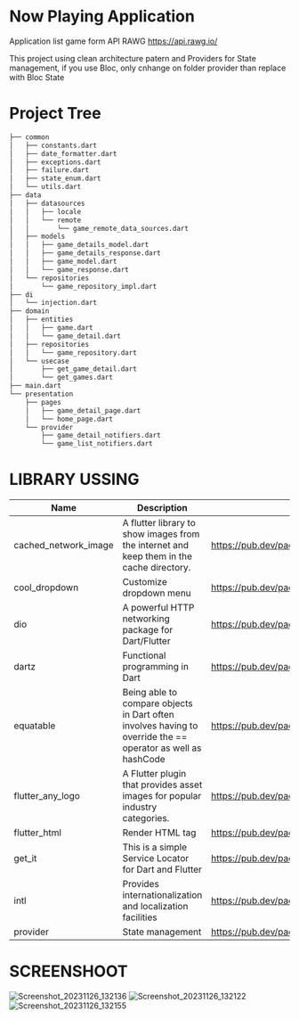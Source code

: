 # Now Playing Application
Application list game form API RAWG https://api.rawg.io/

This project using clean architecture patern and Providers for State management, if you use Bloc, only cnhange on folder provider than replace with Bloc State

# Project Tree
```bash
├── common
│   ├── constants.dart
│   ├── date_formatter.dart
│   ├── exceptions.dart
│   ├── failure.dart
│   ├── state_enum.dart
│   └── utils.dart
├── data
│   ├── datasources
│   │   ├── locale
│   │   └── remote
│   │       └── game_remote_data_sources.dart
│   ├── models
│   │   ├── game_details_model.dart
│   │   ├── game_details_response.dart
│   │   ├── game_model.dart
│   │   └── game_response.dart
│   └── repositories
│       └── game_repository_impl.dart
├── di
│   └── injection.dart
├── domain
│   ├── entities
│   │   ├── game.dart
│   │   └── game_detail.dart
│   ├── repositories
│   │   └── game_repository.dart
│   └── usecase
│       ├── get_game_detail.dart
│       └── get_games.dart
├── main.dart
└── presentation
    ├── pages
    │   ├── game_detail_page.dart
    │   └── home_page.dart
    └── provider
        ├── game_detail_notifiers.dart
        └── game_list_notifiers.dart
```

# LIBRARY USSING
| Name                 | Description                                                                                                 | Link                                          |
|----------------------|-------------------------------------------------------------------------------------------------------------|-----------------------------------------------|
| cached_network_image | A flutter library to show images from the internet and keep them in the cache directory.                    | https://pub.dev/packages/cached_network_image |
| cool_dropdown        | Customize dropdown menu                                                                                     | https://pub.dev/packages/cool_dropdown        |
| dio                  | A powerful HTTP networking package for Dart/Flutter                                                         | https://pub.dev/packages/dio                  |
| dartz                | Functional programming in Dart                                                                              | https://pub.dev/packages/dartz                |
| equatable            | Being able to compare objects in Dart often involves having to override the == operator as well as hashCode | https://pub.dev/packages/equatable            |
| flutter_any_logo     | A Flutter plugin that provides asset images for popular industry categories.                                | https://pub.dev/packages/flutter_any_logo     |
| flutter_html         | Render HTML tag                                                                                             | https://pub.dev/packages/flutter_html         |
| get_it               | This is a simple Service Locator for Dart and Flutter                                                       | https://pub.dev/packages/get_it               |
| intl                 | Provides internationalization and localization facilities                                                   | https://pub.dev/packages/intl                 |
| provider             | State management                                                                                            | https://pub.dev/packages/provider             |

# SCREENSHOOT
![Screenshot_20231126_132136](https://github.com/primajatnika27/now-playing-flutter/assets/51253537/bc8e3b91-4c2e-4987-b4d0-063532e69716)
![Screenshot_20231126_132122](https://github.com/primajatnika27/now-playing-flutter/assets/51253537/cf8cf7de-ea36-482a-9ced-1e09a71e5647)
![Screenshot_20231126_132155](https://github.com/primajatnika27/now-playing-flutter/assets/51253537/0d30bb92-1d03-4381-85cc-8d838bdd6327)
